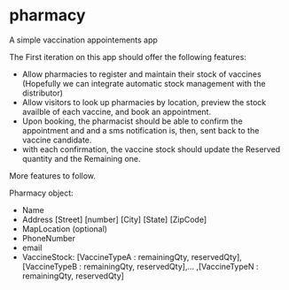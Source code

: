 # pharmacy
A simple vaccination appointements app 

The First iteration on this app should offer the following features:

- Allow pharmacies to register and maintain their stock of vaccines (Hopefully we can integrate automatic stock management with the distributor)
- Allow visitors to look up pharmacies by location, preview the stock availble of each vaccine, and book an appointment.
- Upon booking, the pharmacist should be able to confirm the appointment and and a sms notification is, then, sent back to the vaccine candidate.
- with each confirmation, the vaccine stock should update the Reserved quantity and the Remaining one.

More features to follow.

Pharmacy object:
  - Name
  - Address [Street] [number] [City] [State] [ZipCode]
  - MapLocation (optional)
  - PhoneNumber
  - email
  - VaccineStock: [VaccineTypeA : remainingQty, reservedQty], [VaccineTypeB : remainingQty, reservedQty],... ,[VaccineTypeN : remainingQty, reservedQty]
  
  
